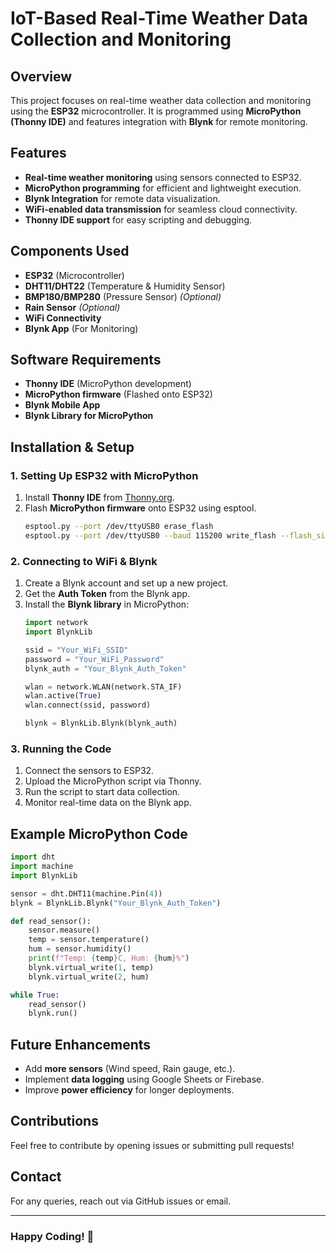# IoT-Based Real-Time Weather Data Collection and Monitoring

## Overview
This project focuses on real-time weather data collection and monitoring using the **ESP32** microcontroller. It is programmed using **MicroPython (Thonny IDE)** and features integration with **Blynk** for remote monitoring.

## Features
- **Real-time weather monitoring** using sensors connected to ESP32.
- **MicroPython programming** for efficient and lightweight execution.
- **Blynk Integration** for remote data visualization.
- **WiFi-enabled data transmission** for seamless cloud connectivity.
- **Thonny IDE support** for easy scripting and debugging.

## Components Used
- **ESP32** (Microcontroller)
- **DHT11/DHT22** (Temperature & Humidity Sensor)
- **BMP180/BMP280** (Pressure Sensor) *(Optional)*
- **Rain Sensor** *(Optional)*
- **WiFi Connectivity**
- **Blynk App** (For Monitoring)

## Software Requirements
- **Thonny IDE** (MicroPython development)
- **MicroPython firmware** (Flashed onto ESP32)
- **Blynk Mobile App**
- **Blynk Library for MicroPython**

## Installation & Setup
### 1. Setting Up ESP32 with MicroPython
1. Install **Thonny IDE** from [Thonny.org](https://thonny.org/).
2. Flash **MicroPython firmware** onto ESP32 using esptool.
   ```bash
   esptool.py --port /dev/ttyUSB0 erase_flash
   esptool.py --port /dev/ttyUSB0 --baud 115200 write_flash --flash_size=detect 0x1000 esp32.bin
   ```

### 2. Connecting to WiFi & Blynk
1. Create a Blynk account and set up a new project.
2. Get the **Auth Token** from the Blynk app.
3. Install the **Blynk library** in MicroPython:
   ```python
   import network
   import BlynkLib

   ssid = "Your_WiFi_SSID"
   password = "Your_WiFi_Password"
   blynk_auth = "Your_Blynk_Auth_Token"

   wlan = network.WLAN(network.STA_IF)
   wlan.active(True)
   wlan.connect(ssid, password)

   blynk = BlynkLib.Blynk(blynk_auth)
   ```

### 3. Running the Code
1. Connect the sensors to ESP32.
2. Upload the MicroPython script via Thonny.
3. Run the script to start data collection.
4. Monitor real-time data on the Blynk app.

## Example MicroPython Code
```python
import dht
import machine
import BlynkLib

sensor = dht.DHT11(machine.Pin(4))
blynk = BlynkLib.Blynk("Your_Blynk_Auth_Token")

def read_sensor():
    sensor.measure()
    temp = sensor.temperature()
    hum = sensor.humidity()
    print(f"Temp: {temp}C, Hum: {hum}%")
    blynk.virtual_write(1, temp)
    blynk.virtual_write(2, hum)

while True:
    read_sensor()
    blynk.run()
```

## Future Enhancements
- Add **more sensors** (Wind speed, Rain gauge, etc.).
- Implement **data logging** using Google Sheets or Firebase.
- Improve **power efficiency** for longer deployments.

## Contributions
Feel free to contribute by opening issues or submitting pull requests!

## Contact
For any queries, reach out via GitHub issues or email.

---
### Happy Coding! 🚀
